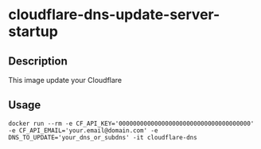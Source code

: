 # cloudflare-dns-update-server-startup

## Description

This image update your Cloudflare

## Usage

```
docker run --rm -e CF_API_KEY='0000000000000000000000000000000000000' -e CF_API_EMAIL='your.email@domain.com' -e DNS_TO_UPDATE='your_dns_or_subdns' -it cloudflare-dns
```
